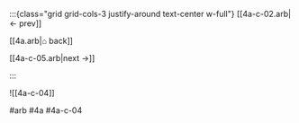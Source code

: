 :::{class="grid grid-cols-3 justify-around text-center w-full"}
[[4a-c-02.arb|← prev]]

[[4a.arb|⌂ back]]

[[4a-c-05.arb|next →]]

:::

![[4a-c-04]]

#arb #4a #4a-c-04


